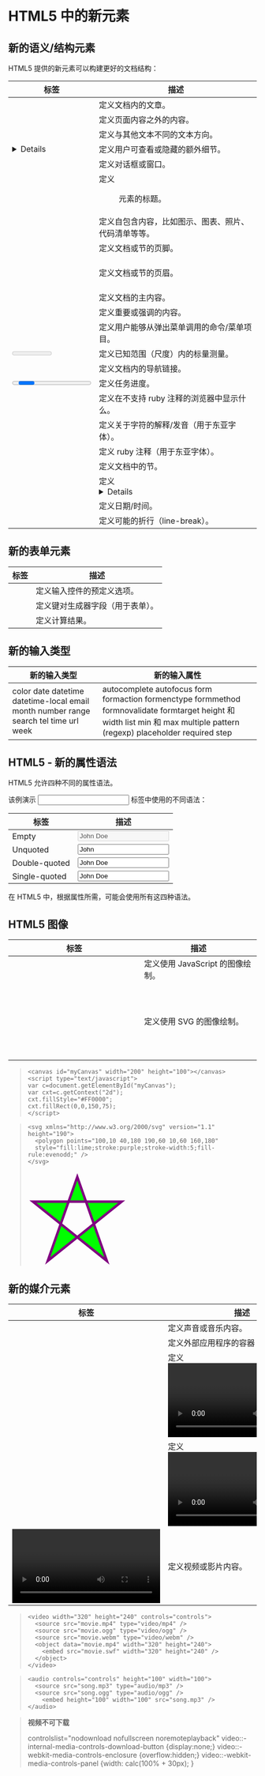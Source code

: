# HTML5 中的新元素

## 新的语义/结构元素

HTML5 提供的新元素可以构建更好的文档结构：

| 标签         | 描述                                                 |
| ------------ | ---------------------------------------------------- |
| <article>    | 定义文档内的文章。                                   |
| <aside>      | 定义页面内容之外的内容。                             |
| <bdi>        | 定义与其他文本不同的文本方向。                       |
| <details>    | 定义用户可查看或隐藏的额外细节。                     |
| <dialog>     | 定义对话框或窗口。                                   |
| <figcaption> | 定义 <figure> 元素的标题。                           |
| <figure>     | 定义自包含内容，比如图示、图表、照片、代码清单等等。 |
| <footer>     | 定义文档或节的页脚。                                 |
| <header>     | 定义文档或节的页眉。                                 |
| <main>       | 定义文档的主内容。                                   |
| <mark>       | 定义重要或强调的内容。                               |
| <menuitem>   | 定义用户能够从弹出菜单调用的命令/菜单项目。          |
| <meter>      | 定义已知范围（尺度）内的标量测量。                   |
| <nav>        | 定义文档内的导航链接。                               |
| <progress>   | 定义任务进度。                                       |
| <rp>         | 定义在不支持 ruby 注释的浏览器中显示什么。           |
| <rt>         | 定义关于字符的解释/发音（用于东亚字体）。            |
| <ruby>       | 定义 ruby 注释（用于东亚字体）。                     |
| <section>    | 定义文档中的节。                                     |
| <summary>    | 定义 <details> 元素的可见标题。                      |
| <time>       | 定义日期/时间。                                      |
| <wbr>        | 定义可能的折行（line-break）。                       |

## 新的表单元素

| 标签       | 描述                             |
| ---------- | -------------------------------- |
| <datalist> | 定义输入控件的预定义选项。       |
| <keygen>   | 定义键对生成器字段（用于表单）。 |
| <output>   | 定义计算结果。                   |

## 新的输入类型

| 新的输入类型                                                 | 新的输入属性                                                 |
| ------------------------------------------------------------ | ------------------------------------------------------------ |
| color date datetime datetime-local email month number range search tel time url week | autocomplete autofocus form formaction formenctype formmethod formnovalidate formtarget height 和 width list min 和 max multiple pattern (regexp) placeholder required step |

## HTML5 - 新的属性语法

HTML5 允许四种不同的属性语法。

该例演示 <input> 标签中使用的不同语法：

| 标签          | 描述                                          |
| ------------- | --------------------------------------------- |
| Empty         | <input type="text" value="John Doe" disabled> |
| Unquoted      | <input type="text" value=John>                |
| Double-quoted | <input type="text" value="John Doe">          |
| Single-quoted | <input type="text" value='John Doe'>          |

在 HTML5 中，根据属性所需，可能会使用所有这四种语法。

## HTML5 图像

| 标签     | 描述                             |
| -------- | -------------------------------- |
| <canvas> | 定义使用 JavaScript 的图像绘制。 |
| <svg>    | 定义使用 SVG 的图像绘制。        |

>   ```van
>   <canvas id="myCanvas" width="200" height="100"></canvas>
>   <script type="text/javascript">
>   var c=document.getElementById("myCanvas");
>   var cxt=c.getContext("2d");
>   cxt.fillStyle="#FF0000";
>   cxt.fillRect(0,0,150,75);
>   </script>    
>   ```

>   ```
>   <svg xmlns="http://www.w3.org/2000/svg" version="1.1" height="190">
>     <polygon points="100,10 40,180 190,60 10,60 160,180"
>     style="fill:lime;stroke:purple;stroke-width:5;fill-rule:evenodd;" />
>   </svg>   
>   ```
>   <svg xmlns="http://www.w3.org/2000/svg" version="1.1" height="190">
>     <polygon points="100,10 40,180 190,60 10,60 160,180"
>     style="fill:lime;stroke:purple;stroke-width:5;fill-rule:evenodd;" />
>   </svg>   

## 新的媒介元素

| 标签     | 描述                                 |
| -------- | ------------------------------------ |
| <audio>  | 定义声音或音乐内容。                 |
| <embed>  | 定义外部应用程序的容器（比如插件）。 |
| <source> | 定义 <video> 和 <audio> 的来源。     |
| <track>  | 定义 <video> 和 <audio> 的轨道。     |
| <video>  | 定义视频或影片内容。                 |

>   ```
>   <video width="320" height="240" controls="controls">
>     <source src="movie.mp4" type="video/mp4" />
>     <source src="movie.ogg" type="video/ogg" />
>     <source src="movie.webm" type="video/webm" />
>     <object data="movie.mp4" width="320" height="240">
>       <embed src="movie.swf" width="320" height="240" />
>     </object>
>   </video>
>   ```

>   ```视频
>   <audio controls="controls" height="100" width="100">
>     <source src="song.mp3" type="audio/mp3" />
>     <source src="song.ogg" type="audio/ogg" />
>   	<embed height="100" width="100" src="song.mp3" />
>   </audio>
>   ```

>   **视频不可下载**
>
>   controlslist="nodownload nofullscreen noremoteplayback"
>   video::-internal-media-controls-download-button {display:none;}
>   video::-webkit-media-controls-enclosure {overflow:hidden;}
>   video::-webkit-media-controls-panel {width: calc(100% + 30px); }